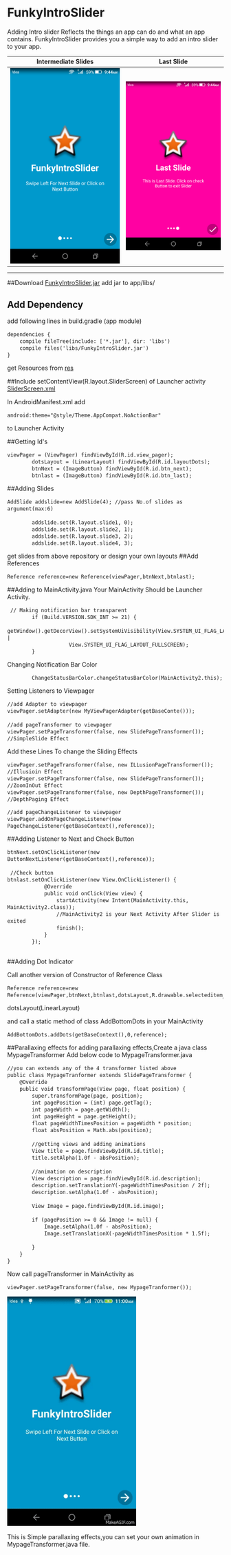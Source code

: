 # FunkyIntroSlider
Adding Intro slider Reflects the things an app can do and what an app contains.
FunkyIntroSlider provides you a simple way to add an intro slider to your app. 

Intermediate Slides           |  Last Slide
:-------------------------:|:-------------------------:
![](https://github.com/Hussaings/FunkyIntroSlider/blob/master/Screenshot_2016-10-19-09-44-28.png)  |  ![](https://github.com/Hussaings/FunkyIntroSlider/blob/master/Screenshot_2016-10-19-09-44-38.png)
-----------------------------------------------------------------------------------------------------------------------

##Download [FunkyIntroSlider.jar](https://github.com/Hussaings/FunkyIntroSlider/blob/master/FunkyIntroSlider.jar)
add jar to app/libs/ 

## Add Dependency 
add following lines in build.gradle (app module)
```
dependencies {
    compile fileTree(include: ['*.jar'], dir: 'libs')
    compile files('libs/FunkyIntroSlider.jar')
}
```
get Resources from [res](https://github.com/Hussaings/FunkyIntroSlider/tree/master/res)

##Include
setContentView(R.layout.SliderScreen) of Launcher activity 
[SliderScreen.xml](https://github.com/Hussaings/FunkyIntroSlider/blob/master/SliderScreen.xml)

In AndroidManifest.xml add
```
android:theme="@style/Theme.AppCompat.NoActionBar"
```
to Launcher Activity

##Getting Id's
```
viewPager = (ViewPager) findViewById(R.id.view_pager);
        dotsLayout = (LinearLayout) findViewById(R.id.layoutDots);
        btnNext = (ImageButton) findViewById(R.id.btn_next);
        btnlast = (ImageButton) findViewById(R.id.btn_last);
```
##Adding Slides
```
AddSlide addslide=new AddSlide(4); //pass No.of slides as argument(max:6)

        addslide.set(R.layout.slide1, 0);
        addslide.set(R.layout.slide2, 1);
        addslide.set(R.layout.slide3, 2);
        addslide.set(R.layout.slide4, 3);
```
get slides from above repository or design your own layouts
##Add References
```
Reference reference=new Reference(viewPager,btnNext,btnlast);
```
##Adding to MainActivity.java
Your MainActivity Should be Launcher Activity.
```
 // Making notification bar transparent
        if (Build.VERSION.SDK_INT >= 21) {
            getWindow().getDecorView().setSystemUiVisibility(View.SYSTEM_UI_FLAG_LAYOUT_STABLE |
                    View.SYSTEM_UI_FLAG_LAYOUT_FULLSCREEN);
        }
```
Changing Notification Bar Color
```
        ChangeStatusBarColor.changeStatusBarColor(MainActivity2.this);
```
Setting Listeners to Viewpager
```
//add Adapter to viewpager
viewPager.setAdapter(new MyViewPagerAdapter(getBaseConte()));

//add pageTransformer to viewpager
viewPager.setPageTransformer(false, new SlidePageTransformer());   //SimpleSlide Effect
```
Add these Lines To change the Sliding Effects
```
viewPager.setPageTransformer(false, new ILLusionPageTransformer()); //Illusioin Effect
viewPager.setPageTransformer(false, new SlidePageTransformer());   //ZoomInOut Effect
viewPager.setPageTransformer(false, new DepthPageTransformer());   //DepthPaging Effect
```

```
//add pageChangeListener to viewpager
viewPager.addOnPageChangeListener(new PageChangeListener(getBaseContext(),reference));
```
##Adding Listener to Next and Check Button
```
btnNext.setOnClickListener(new ButtonNextListener(getBaseContext(),reference));
        
 //Check button       
btnlast.setOnClickListener(new View.OnClickListener() {
            @Override
            public void onClick(View view) {
                startActivity(new Intent(MainActivity.this, MainActivity2.class));
                //MainActivity2 is your Next Activity After Slider is exited
                finish();
            }
        });
        
 ```
##Adding Dot Indicator

 Call another version of Constructor of Reference Class
 ```
 Reference reference=new Reference(viewPager,btnNext,btnlast,dotsLayout,R.drawable.selecteditem_dot,R.drawable.nonselecteditem_dot);
```
dotsLayout(LinearLayout)

and call a static method of class AddBottomDots in your MainActivity
```
AddBottomDots.addDots(getBaseContext(),0,reference);
```

##Parallaxing effects
for adding parallaxing effects,Create a java class MypageTransformer
Add below code to MypageTransformer.java
```
//you can extends any of the 4 transformer listed above
public class MypageTranformer extends SlidePageTransformer {
    @Override
    public void transformPage(View page, float position) {
        super.transformPage(page, position);
        int pagePosition = (int) page.getTag();
        int pageWidth = page.getWidth();
        int pageHeight = page.getHeight();
        float pageWidthTimesPosition = pageWidth * position;
        float absPosition = Math.abs(position);
        
        //getting views and adding animations
        View title = page.findViewById(R.id.title);
        title.setAlpha(1.0f - absPosition);
        
        //animation on description
        View description = page.findViewById(R.id.description);
        description.setTranslationY(-pageWidthTimesPosition / 2f);
        description.setAlpha(1.0f - absPosition);

        View Image = page.findViewById(R.id.image);

        if (pagePosition >= 0 && Image != null) {
            Image.setAlpha(1.0f - absPosition);
            Image.setTranslationX(-pageWidthTimesPosition * 1.5f);

        }
    }
}
```
Now call pageTransformer in MainActivity as
```
viewPager.setPageTransformer(false, new MypageTranformer());
```
<img src="https://github.com/Hussaings/FunkyIntroSlider/blob/master/Parallaxing.gif" width="300">

This is Simple parallaxing effects,you can set your own animation in MypageTransformer.java file.
